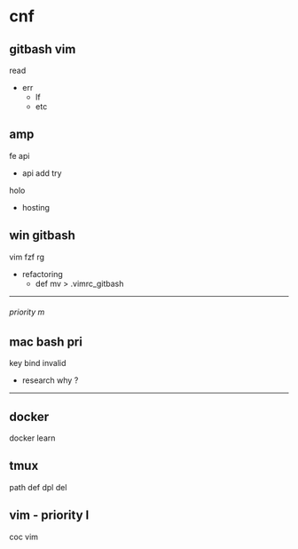 
# cnf


## gitbash vim

read
- err
  - lf
  - etc


## amp

fe api
- api add try


holo
- hosting


## win gitbash

vim fzf rg
- refactoring
  - def mv > .vimrc_gitbash


---

###### priority m

## mac bash pri

key bind invalid
- research why ?


---

## docker

docker learn


## tmux

path def dpl del


## vim  -  priority l

coc vim



